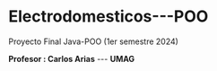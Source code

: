 # Electrodomesticos---POO
Proyecto Final Java-POO (1er semestre 2024)

**Profesor : Carlos Arias** --- **UMAG**
